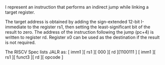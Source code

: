 I represent an instruction that performs an indirect jump while linking a target register.

The target address is obtained by adding the sign-extended 12-bit I-immediate to the register rs1, then setting
the least-significant bit of the result to zero. The address of the instruction following the jump (pc+4) is written to register rd. Register x0 can be used as the destination if the result is not required.

The RISCV Spec lists JALR as:
[   imm1   ][   rs1   ][   000       ][   rd   ][1100111    ]
[   imm1   ][   rs1   ][   funct3   ][   rd   ][   opcode   ]

